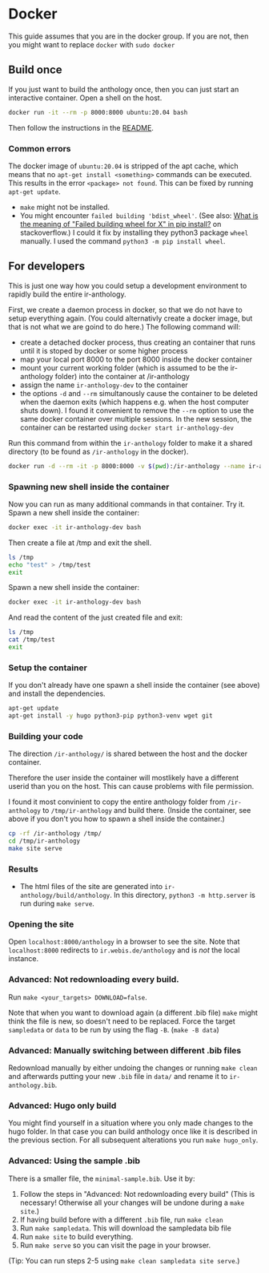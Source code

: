 # Docker
This guide assumes that you are in the docker group. If you are not, then you might want to replace `docker` with `sudo docker`
## Build once
If you just want to build the anthology once, then you can just start an interactive container. Open a shell on the host. 
```bash
docker run -it --rm -p 8000:8000 ubuntu:20.04 bash
```
Then follow the instructions in the [README](https://github.com/ir-anthology/ir-anthology/blob/master/README.md).

### Common errors

The docker image of `ubuntu:20.04` is stripped of the apt cache, which means that no `apt-get install <something>` commands can be executed. This results in the error `<package> not found`. This can be fixed by running `apt-get update`.

- `make` might not be installed.
- You might encounter `failed building 'bdist_wheel'`. (See also: [What is the meaning of "Failed building wheel for X" in pip install?](https://stackoverflow.com/questions/53204916/what-is-the-meaning-of-failed-building-wheel-for-x-in-pip-install) on stackoverflow.) I could it fix by installing they python3 package `wheel` manually. I used the command `python3 -m pip install wheel`.


## For developers
This is just one way how you could setup a development environment to rapidly build the entire ir-anthology.

First, we create a daemon process in docker, so that we do not have to setup everything again. (You could alternativly create a docker image, but that is not what we are goind to do here.)
The following command will:
- create a detached docker process, thus creating an container that runs until it is stoped by docker or some higher process
- map your local port 8000 to the port 8000 inside the docker container
- mount your current working folder (which is assumed to be the ir-anthology folder) into the container at /ir-anthology
- assign the name `ir-anthology-dev` to the container
- the options `-d` and `--rm` simultanously cause the container to be deleted when the daemon exits (which happens e.g. when the host computer shuts down). I found it convenient to remove the `--rm` option to use the same docker container over multiple sessions. In the new session, the container can be restarted using `docker start ir-anthology-dev`

Run this command from within the `ir-anthology` folder to make it a shared directory (to be found as `/ir-anthology` in the docker).

```bash
docker run -d --rm -it -p 8000:8000 -v $(pwd):/ir-anthology --name ir-anthology-dev ubuntu:20.04 bash -c "tail -f /dev/null"
```



### Spawning new shell inside the container
Now you can run as many additional commands in that container. Try it. Spawn a new shell inside the container:

```bash
docker exec -it ir-anthology-dev bash
```

Then create a file at /tmp and exit the shell.
```bash
ls /tmp
echo "test" > /tmp/test
exit
```

Spawn a new shell inside the container: 
```bash
docker exec -it ir-anthology-dev bash
```
And read the content of the just created file and exit:
```bash
ls /tmp
cat /tmp/test
exit
```
### Setup the container
If you don't already have one spawn a shell inside the container (see above) and install the dependencies.
```bash
apt-get update
apt-get install -y hugo python3-pip python3-venv wget git
```

### Building your code

The direction `/ir-anthology/` is shared between the host and the docker container.

Therefore the user inside the container will mostlikely have a different userid than you on the host. This can cause problems with file permission.

I found it most convinient to copy the entire anthology folder from `/ir-anthology` to `/tmp/ir-anthology` and build there.
(Inside the container, see above if you don't you how to spawn a shell inside the container.)

```bash
cp -rf /ir-anthology /tmp/
cd /tmp/ir-anthology
make site serve
```

### Results

- The html files of the site are generated into `ir-anthology/build/anthology`. In this directory, `python3 -m http.server` is run during `make serve`.

### Opening the site

Open `localhost:8000/anthology` in a browser to see the site. Note that `localhost:8000` redirects to `ir.webis.de/anthology` and is *not* the local instance.

### Advanced: Not redownloading every build.

Run `make <your_targets> DOWNLOAD=false`.

Note that when you want to download again (a different .bib file) `make` might think the file is new, so doesn't need to be replaced. Force the target `sampledata` or `data` to be run by using the flag `-B`. (`make -B data`)


### Advanced: Manually switching between different .bib files
Redownload manually by either undoing the changes or running `make clean` and afterwards putting your new `.bib` file in `data/` and rename it to `ir-anthology.bib`.

### Advanced: Hugo only build
You might find yourself in a situation where you only made changes to the hugo folder. In that case you can build anthology once like it is described in the previous section. For all subsequent alterations you run `make hugo_only`.

### Advanced: Using the sample .bib
There is a smaller file, the `minimal-sample.bib`. Use it by:

1. Follow the steps in "Advanced: Not redownloading every build" (This is necessary! Otherwise all your changes will be undone during a `make site`.)
2. If having build before with a different `.bib` file, run `make clean`
3. Run `make sampledata`. This will download the sampledata bib file
4. Run `make site` to build everything.
5. Run `make serve` so you can visit the page in your browser.

(Tip: You can run steps 2-5 using `make clean sampledata site serve`.)
